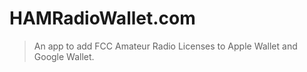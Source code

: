 # HAMRadioWallet.com

> An app to add FCC Amateur Radio Licenses to Apple Wallet and Google Wallet.
